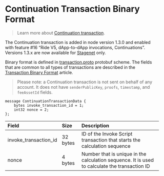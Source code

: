 # Continuation Transaction Binary Format

> Learn more about [Continuation transaction](/en/blockchain/transaction-type/continuation-transaction).

The Continuation transaction is added in node version 1.3.0 and enabled with feature #16 “Ride V5, dApp-to-dApp invocations, Continuations”. Versions 1.3.x are now available for [Stagenet](/en/blockchain/blockchain-network/) only.

Binary format is defined in [transaction.proto](https://github.com/wavesplatform/protobuf-schemas/blob/master/proto/waves/transaction.proto) protobuf scheme. The fields that are common to all types of transactions are described in the [Transaction Binary Format](/en/blockchain/binary-format/transaction-binary-format/) article.

> Please note: a Continuation transaction is not sent on behalf of any account. It does not have `senderPublicKey`, `proofs`, `timestamp`, and `feeAssetId` fields.

```
message ContinuationTransactionData {
    bytes invoke_transaction_id = 1;
    int32 nonce = 2;
};
```

| Field | Size | Description |
| :--- | :--- | :--- |
| invoke_transaction_id | 32 bytes | ID of the Invoke Script transaction that starts the calculation sequence |
| nonce | 4 bytes | Number that is unique in the calculation sequence. It is used to calculate the transaction ID |
